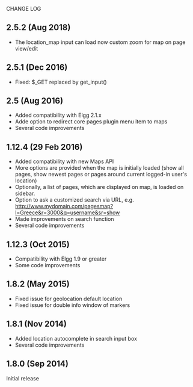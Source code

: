 CHANGE LOG

2.5.2	(Aug 2018)
--------------------------------
- The location_map input can load now custom zoom for map on page view/edit

2.5.1	(Dec 2016)
--------------------------------
- Fixed: $_GET replaced by get_input()

2.5 (Aug 2016)
--------------------------------
- Added compatibility with Elgg 2.1.x
- Adde option to redirect core pages plugin menu item to maps
- Several code improvements

1.12.4	(29 Feb 2016)
--------------------------------
- Added compatibility with new Maps API
- More options are provided when the map is initially loaded (show all pages, show newest pages or pages around current logged-in user's location) 
- Optionally, a list of pages, which are displayed on map, is loaded on sidebar.
- Option to ask a customized search via URL, e.g. http://www.mydomain.com/pagesmap?l=Greece&r=3000&q=username&sr=show
- Made improvements on search function
- Several code improvements

1.12.3	(Oct 2015)
-------------------------------- 
- Compatibility with Elgg 1.9 or greater
- Some code improvements

1.8.2	(May 2015)
-------------------------------- 
- Fixed issue for geolocation default location
- Fixed issue for double info window of markers

1.8.1	(Nov 2014)
-------------------------------- 
- Added location autocomplete in search input box
- Several code improvements

1.8.0	(Sep 2014)
-------------------------------- 
Initial release 

